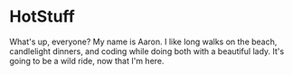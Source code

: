 # HotStuff

What's up, everyone?  My name is Aaron.  I like long walks on the beach, candlelight dinners, and coding while doing both with a beautiful lady.  It's going to be a wild ride, now that I'm here.
